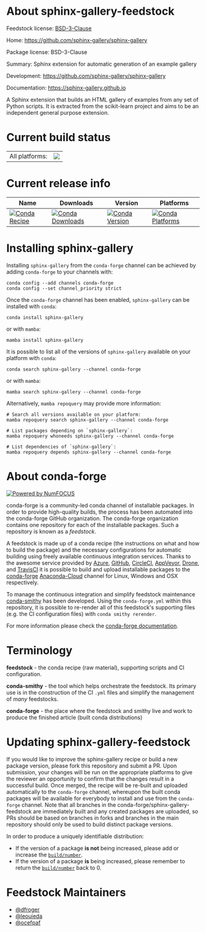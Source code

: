 About sphinx-gallery-feedstock
==============================

Feedstock license: [BSD-3-Clause](https://github.com/conda-forge/sphinx-gallery-feedstock/blob/main/LICENSE.txt)

Home: https://github.com/sphinx-gallery/sphinx-gallery

Package license: BSD-3-Clause

Summary: Sphinx extension for automatic generation of an example gallery

Development: https://github.com/sphinx-gallery/sphinx-gallery

Documentation: https://sphinx-gallery.github.io

A Sphinx extension that builds an HTML gallery of examples from any set of
Python scripts. It is extracted from the scikit-learn project and aims to
be an independent general purpose extension.


Current build status
====================


<table><tr><td>All platforms:</td>
    <td>
      <a href="https://dev.azure.com/conda-forge/feedstock-builds/_build/latest?definitionId=1950&branchName=main">
        <img src="https://dev.azure.com/conda-forge/feedstock-builds/_apis/build/status/sphinx-gallery-feedstock?branchName=main">
      </a>
    </td>
  </tr>
</table>

Current release info
====================

| Name | Downloads | Version | Platforms |
| --- | --- | --- | --- |
| [![Conda Recipe](https://img.shields.io/badge/recipe-sphinx--gallery-green.svg)](https://anaconda.org/conda-forge/sphinx-gallery) | [![Conda Downloads](https://img.shields.io/conda/dn/conda-forge/sphinx-gallery.svg)](https://anaconda.org/conda-forge/sphinx-gallery) | [![Conda Version](https://img.shields.io/conda/vn/conda-forge/sphinx-gallery.svg)](https://anaconda.org/conda-forge/sphinx-gallery) | [![Conda Platforms](https://img.shields.io/conda/pn/conda-forge/sphinx-gallery.svg)](https://anaconda.org/conda-forge/sphinx-gallery) |

Installing sphinx-gallery
=========================

Installing `sphinx-gallery` from the `conda-forge` channel can be achieved by adding `conda-forge` to your channels with:

```
conda config --add channels conda-forge
conda config --set channel_priority strict
```

Once the `conda-forge` channel has been enabled, `sphinx-gallery` can be installed with `conda`:

```
conda install sphinx-gallery
```

or with `mamba`:

```
mamba install sphinx-gallery
```

It is possible to list all of the versions of `sphinx-gallery` available on your platform with `conda`:

```
conda search sphinx-gallery --channel conda-forge
```

or with `mamba`:

```
mamba search sphinx-gallery --channel conda-forge
```

Alternatively, `mamba repoquery` may provide more information:

```
# Search all versions available on your platform:
mamba repoquery search sphinx-gallery --channel conda-forge

# List packages depending on `sphinx-gallery`:
mamba repoquery whoneeds sphinx-gallery --channel conda-forge

# List dependencies of `sphinx-gallery`:
mamba repoquery depends sphinx-gallery --channel conda-forge
```


About conda-forge
=================

[![Powered by
NumFOCUS](https://img.shields.io/badge/powered%20by-NumFOCUS-orange.svg?style=flat&colorA=E1523D&colorB=007D8A)](https://numfocus.org)

conda-forge is a community-led conda channel of installable packages.
In order to provide high-quality builds, the process has been automated into the
conda-forge GitHub organization. The conda-forge organization contains one repository
for each of the installable packages. Such a repository is known as a *feedstock*.

A feedstock is made up of a conda recipe (the instructions on what and how to build
the package) and the necessary configurations for automatic building using freely
available continuous integration services. Thanks to the awesome service provided by
[Azure](https://azure.microsoft.com/en-us/services/devops/), [GitHub](https://github.com/),
[CircleCI](https://circleci.com/), [AppVeyor](https://www.appveyor.com/),
[Drone](https://cloud.drone.io/welcome), and [TravisCI](https://travis-ci.com/)
it is possible to build and upload installable packages to the
[conda-forge](https://anaconda.org/conda-forge) [Anaconda-Cloud](https://anaconda.org/)
channel for Linux, Windows and OSX respectively.

To manage the continuous integration and simplify feedstock maintenance
[conda-smithy](https://github.com/conda-forge/conda-smithy) has been developed.
Using the ``conda-forge.yml`` within this repository, it is possible to re-render all of
this feedstock's supporting files (e.g. the CI configuration files) with ``conda smithy rerender``.

For more information please check the [conda-forge documentation](https://conda-forge.org/docs/).

Terminology
===========

**feedstock** - the conda recipe (raw material), supporting scripts and CI configuration.

**conda-smithy** - the tool which helps orchestrate the feedstock.
                   Its primary use is in the construction of the CI ``.yml`` files
                   and simplify the management of *many* feedstocks.

**conda-forge** - the place where the feedstock and smithy live and work to
                  produce the finished article (built conda distributions)


Updating sphinx-gallery-feedstock
=================================

If you would like to improve the sphinx-gallery recipe or build a new
package version, please fork this repository and submit a PR. Upon submission,
your changes will be run on the appropriate platforms to give the reviewer an
opportunity to confirm that the changes result in a successful build. Once
merged, the recipe will be re-built and uploaded automatically to the
`conda-forge` channel, whereupon the built conda packages will be available for
everybody to install and use from the `conda-forge` channel.
Note that all branches in the conda-forge/sphinx-gallery-feedstock are
immediately built and any created packages are uploaded, so PRs should be based
on branches in forks and branches in the main repository should only be used to
build distinct package versions.

In order to produce a uniquely identifiable distribution:
 * If the version of a package **is not** being increased, please add or increase
   the [``build/number``](https://docs.conda.io/projects/conda-build/en/latest/resources/define-metadata.html#build-number-and-string).
 * If the version of a package **is** being increased, please remember to return
   the [``build/number``](https://docs.conda.io/projects/conda-build/en/latest/resources/define-metadata.html#build-number-and-string)
   back to 0.

Feedstock Maintainers
=====================

* [@dfroger](https://github.com/dfroger/)
* [@leouieda](https://github.com/leouieda/)
* [@ocefpaf](https://github.com/ocefpaf/)

